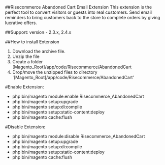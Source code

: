 ##Risecommerce Abandoned Cart Email Extension
This extension is the perfect tool to convert visitors or guests into real customers. Send email reminders to bring customers back to the store to complete orders by giving lucrative offers.

##Support: 
version - 2.3.x, 2.4.x

##How to install Extension

1. Download the archive file.
2. Unzip the file
3. Create a folder [Magento_Root]/app/code/Risecommerce/AbandonedCart
4. Drop/move the unzipped files to directory '[Magento_Root]/app/code/Risecommerce/AbandonedCart'

#Enable Extension:
- php bin/magento module:enable Risecommerce_AbandonedCart
- php bin/magento setup:upgrade
- php bin/magento setup:di:compile
- php bin/magento setup:static-content:deploy
- php bin/magento cache:flush

#Disable Extension:
- php bin/magento module:disable Risecommerce_AbandonedCart
- php bin/magento setup:upgrade
- php bin/magento setup:di:compile
- php bin/magento setup:static-content:deploy
- php bin/magento cache:flush

